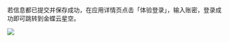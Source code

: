 <IntegrationDetailCard title="体验登录">

若信息都已提交并保存成功，在应用详情页点击「体验登录」，输入账密，登录成功即可跳转到金蝶云星空。

![](~@imagesZhCn/integration/kingdee-cloud-galaxy/3-1.png)

</IntegrationDetailCard>
